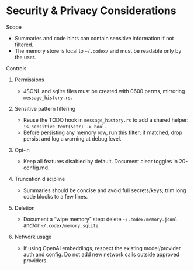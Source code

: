 # Security & Privacy Considerations

Scope

- Summaries and code hints can contain sensitive information if not filtered.
- The memory store is local to `~/.codex/` and must be readable only by the user.

Controls

1) Permissions
   - JSONL and sqlite files must be created with 0600 perms, mirroring `message_history.rs`.

2) Sensitive pattern filtering
   - Reuse the TODO hook in `message_history.rs` to add a shared helper: `is_sensitive_text(&str) -> bool`.
   - Before persisting any memory row, run this filter; if matched, drop persist and log a warning at debug level.

3) Opt‑in
   - Keep all features disabled by default. Document clear toggles in 20-config.md.

4) Truncation discipline
   - Summaries should be concise and avoid full secrets/keys; trim long code blocks to a few lines.

5) Deletion
   - Document a “wipe memory” step: delete `~/.codex/memory.jsonl` and/or `~/.codex/memory.sqlite`.

6) Network usage
   - If using OpenAI embeddings, respect the existing model/provider auth and config. Do not add new network calls outside approved providers.

